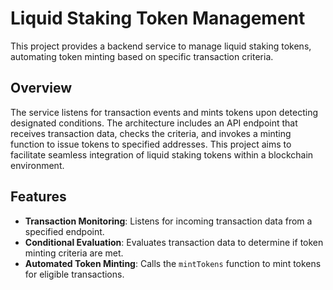 # Liquid Staking Token Management

This project provides a backend service to manage liquid staking tokens, automating token minting based on specific transaction criteria.

## Overview

The service listens for transaction events and mints tokens upon detecting designated conditions. The architecture includes an API endpoint that receives transaction data, checks the criteria, and invokes a minting function to issue tokens to specified addresses. This project aims to facilitate seamless integration of liquid staking tokens within a blockchain environment.

## Features

- **Transaction Monitoring**: Listens for incoming transaction data from a specified endpoint.
- **Conditional Evaluation**: Evaluates transaction data to determine if token minting criteria are met.
- **Automated Token Minting**: Calls the `mintTokens` function to mint tokens for eligible transactions.


